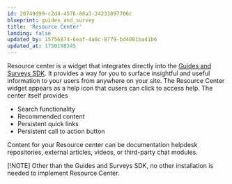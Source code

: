 ```yaml
---
id: 20749d99-c2d4-4576-80a3-24233897706c
blueprint: guides_and_survey
title: 'Resource Center'
landing: false
updated_by: 15756874-6eaf-4a8c-8779-bd4081ba41b6
updated_at: 1750198345
---
```

Resource center is a widget that integrates directly into the [Guides and Surveys SDK](https://amplitude.com/docs/guides-and-surveys/sdk#content-security-policy-csp). It provides a way for you to surface insightful and useful information to your users from anywhere on your site. The Resource Center widget appears as a help icon that cusers can click to access help. The center itself provides
- Search functionality
- Recommended content
- Persistent quick links
- Persistent call to action button

Content for your Resource center can be documentation helpdesk repositories, external articles, videos, or third-party chat modules.

[!NOTE]
Other than the Guides and Surveys SDK, no other installation is needed to implement Resource Center. 

